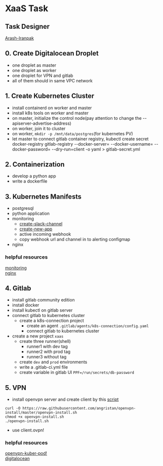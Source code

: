 # XaaS Task
## Task Designer
[Arash-Iranpak](https://www.linkedin.com/in/arash-iranpak)

## 0. Create Digitalocean Droplet
  - one droplet as master
  - one droplet as worker
  - one droplet for VPN and gitlab
  - all of them should in same VPC network

## 1. Create Kubernetes Cluster
  - install containerd on worker and master
  - install k8s tools on worker and master
  - on master, initialize the control node(pay attention to change the --apiserver-advertise-address)
  - on worker, join it to cluster
  - on worker, `mkdir -p /mnt/data/postgres`(for kubernetes PV)
  - let master to connect gitlab container registry, kubectl create secret docker-registry gitlab-registry --docker-server=<fill-it> --docker-username=<fill-it> --docker-password=<fill-it> --dry-run=client -o yaml > gitlab-secret.yml

## 2. Containerization
  - develop a python app
  - write a dockerfile

## 3. Kubernetes Manifests
  - postgresql
  - python application
  - monitoring
    - [create-slack-channel](app.slack.com)
    - [create-new-app](api.slack.com)
    - active incoming webhook
    - copy webhook url and channel in to alerting configmap
  - nginx
### helpful resources
[monitoring](https://devopscube.com/setup-prometheus-monitoring-on-kubernetes/)  
[nginx](https://dev.to/thenjdevopsguy/creating-a-custom-resource-definition-in-kubernetes-2k7o)

## 4. Gitlab
  - install gitlab community edition
  - install docker
  - install kubectl on gitlab server
  - connect gitlab to kubernetes cluster
    - create a k8s-connection project
      - create an agent `.gitlab/agents/k8s-connection/config.yaml`
      - connect gitlab to kubernetes cluster
  - create a new project `xaas`
    - create three runner(shell)
      - runner1 with dev tag
      - runner2 with prod tag
      - runner3 without tag
    - create `dev` and `prod` environments
    - write a .gitlab-ci.yml file
    - create variable in gitlab UI `PPF=/run/secrets/db-password`
      
## 5. VPN
  - install openvpn server and create client by this [script](https://github.com/angristan/openvpn-install)
  ```
  curl -O https://raw.githubusercontent.com/angristan/openvpn-install/master/openvpn-install.sh
  chmod +x openvpn-install.sh
  ./openvpn-install.sh
  ```
  - use client.ovpn!
### helpful resources
[openvpn-kuber-pod!](https://bugraoz93.medium.com/openvpn-client-in-a-pod-kubernetes-d3345c66b014)  
[digitalocean](https://www.digitalocean.com/community/tutorials/how-to-set-up-and-configure-an-openvpn-server-on-ubuntu-20-04#step-13-installing-the-client-configuration)
